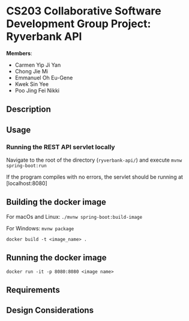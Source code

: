 # CS203 Collaborative Software Development Group Project: Ryverbank API

**Members**:

* Carmen Yip Ji Yan
* Chong Jie Mi
* Emmanuel Oh Eu-Gene
* Kwek Sin Yee
* Poo Jing Fei Nikki

## Description

## Usage

### Running the REST API servlet locally

Navigate to the root of the directory (`ryverbank-api/`) and execute `mvnw spring-boot:run`

If the program compiles with no errors, the servlet should be running at [localhost:8080] 

## Building the docker image

For macOs and Linux:
`./mvnw spring-boot:build-image`

For Windows:
`mvnw package`

`docker build -t <image_name> .`

## Running the docker image

`docker run -it -p 8080:8080 <image name>`

## Requirements

## Design Considerations